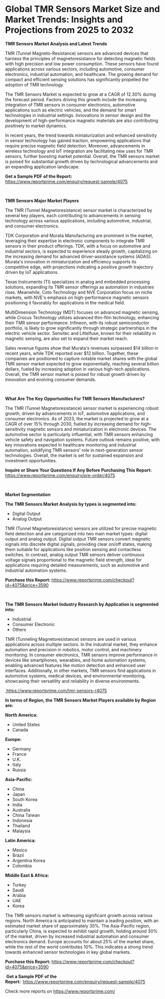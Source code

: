 <p><h1>Global TMR Sensors Market Size and Market Trends: Insights and Projections from 2025 to 2032</h1></p><p><strong>TMR Sensors Market Analysis and Latest Trends</strong></p>
<p><p>TMR (Tunnel Magneto-Resistance) sensors are advanced devices that harness the principles of magnetoresistance for detecting magnetic fields with high precision and low power consumption. These sensors have found applications across various sectors, including automotive, consumer electronics, industrial automation, and healthcare. The growing demand for compact and efficient sensing solutions has significantly propelled the adoption of TMR technology.</p><p>The TMR Sensors Market is expected to grow at a CAGR of 12.30% during the forecast period. Factors driving this growth include the increasing integration of TMR sensors in consumer electronics, automotive applications such as electric vehicles, and the demand for smart technologies in industrial settings. Innovations in sensor design and the development of high-performance magnetic materials are also contributing positively to market dynamics.</p><p>In recent years, the trend towards miniaturization and enhanced sensitivity in sensor technology has gained traction, empowering applications that require precise magnetic field detection. Moreover, advancements in wireless technology and IoT integration are facilitating new uses for TMR sensors, further boosting market potential. Overall, the TMR sensors market is poised for substantial growth driven by technological advancements and an expanding application landscape.</p></p>
<p><strong>Get a Sample PDF of the Report:&nbsp;</strong> <a href="https://www.reportprime.com/enquiry/request-sample/4075?utm_campaign=3583&utm_medium=2&utm_source=Github&utm_content=ia&utm_term=18032025&utm_id=tmr-sensors">https://www.reportprime.com/enquiry/request-sample/4075</a></p>
<p>&nbsp;</p>
<p><strong>TMR Sensors Major Market Players</strong></p>
<p><p>The TMR (Tunnel Magnetoresistance) sensor market is characterized by several key players, each contributing to advancements in sensing technology across various applications, including automotive, industrial, and consumer electronics. </p><p>TDK Corporation and Murata Manufacturing are prominent in the market, leveraging their expertise in electronic components to integrate TMR sensors in their product offerings. TDK, with a focus on automotive and industrial sectors, is expected to experience steady growth, capitalizing on the increasing demand for advanced driver-assistance systems (ADAS). Murata's innovation in miniaturization and efficiency supports its competitive edge, with projections indicating a positive growth trajectory driven by IoT applications.</p><p>Texas Instruments (TI) specializes in analog and embedded processing solutions, expanding its TMR sensor offerings as automation in industries rises. Meanwhile, Coto Technology and NVE Corporation focus on niche markets, with NVE's emphasis on high-performance magnetic sensors positioning it favorably for applications in the medical field.</p><p>MultiDimension Technology (MDT) focuses on advanced magnetic sensing, while Crocus Technology utilizes advanced thin-film technology, enhancing their TMR sensor performance. Infineon, with its robust semiconductor portfolio, is likely to grow significantly through strategic partnerships in the electric vehicle sector. Sensitec and Littelfuse, known for their reliability in magnetic sensing, are also set to expand their market reach.</p><p>Sales revenue figures show that Murata's revenues surpassed $14 billion in recent years, while TDK reported over $12 billion. Together, these companies are positioned to capture notable market shares with the global TMR sensor market expected to grow exponentially, reaching several billion dollars, fueled by increasing adoption in various high-tech applications. Overall, the TMR sensor market is poised for robust growth driven by innovation and evolving consumer demands.</p></p>
<p>&nbsp;</p>
<p><strong>What Are The Key Opportunities For TMR Sensors Manufacturers?</strong></p>
<p><p>The TMR (Tunnel Magnetoresistance) sensor market is experiencing robust growth, driven by advancements in IoT, automotive applications, and consumer electronics. As of 2023, the market is projected to grow at a CAGR of over 15% through 2030, fueled by increasing demand for high-sensitivity magnetic sensors and miniaturization in electronic devices. The automotive sector is particularly influential, with TMR sensors enhancing vehicle safety and navigation systems. Future outlook remains positive, with key innovations expected in healthcare monitoring and industrial automation, solidifying TMR sensors' role in next-generation sensor technologies. Overall, the market is set for sustained expansion and investment opportunities.</p></p>
<p><strong>Inquire or Share Your Questions If Any Before Purchasing This Report:</strong> <a href="https://www.reportprime.com/enquiry/pre-order/4075?utm_campaign=3583&utm_medium=2&utm_source=Github&utm_content=ia&utm_term=18032025&utm_id=tmr-sensors">https://www.reportprime.com/enquiry/pre-order/4075</a></p>
<p>&nbsp;</p>
<p><strong>Market Segmentation</strong></p>
<p><strong>The TMR Sensors Market Analysis by types is segmented into:</strong></p>
<p><ul><li>Digital Output</li><li>Analog Output</li></ul></p>
<p><p>TMR (Tunnel Magnetoresistance) sensors are utilized for precise magnetic field detection and are categorized into two main market types: digital output and analog output. Digital output TMR sensors convert magnetic signals into discrete digital signals, providing clear on/off states, making them suitable for applications like position sensing and contactless switches. In contrast, analog output TMR sensors deliver continuous voltage signals proportional to the magnetic field strength, ideal for applications requiring detailed measurements, such as automotive and industrial automation systems.</p></p>
<p><strong>Purchase this Report:&nbsp;</strong><a href="https://www.reportprime.com/checkout?id=4075&price=3590&utm_campaign=3583&utm_medium=2&utm_source=Github&utm_content=ia&utm_term=18032025&utm_id=tmr-sensors">https://www.reportprime.com/checkout?id=4075&price=3590</a></p>
<p>&nbsp;</p>
<p><strong>The TMR Sensors Market Industry Research by Application is segmented into:</strong></p>
<p><ul><li>Industrial</li><li>Consumer Electronic</li><li>Others</li></ul></p>
<p><p>TMR (Tunneling Magnetoresistance) sensors are used in various applications across multiple sectors. In the industrial market, they enhance automation and precision in robotics, motor control, and machinery monitoring. In consumer electronics, TMR sensors improve performance in devices like smartphones, wearables, and home automation systems, enabling advanced features like motion detection and enhanced user interfaces. Additionally, in other markets, TMR sensors find applications in automotive systems, medical devices, and environmental monitoring, showcasing their versatility and reliability in diverse environments.</p></p>
<p><a href="https://www.reportprime.com/tmr-sensors-r4075?utm_campaign=3583&utm_medium=2&utm_source=Github&utm_content=ia&utm_term=18032025&utm_id=tmr-sensors">&nbsp;https://www.reportprime.com/tmr-sensors-r4075</a></p>
<p><strong>In terms of Region, the TMR Sensors Market Players available by Region are:</strong></p>
<p>
    <p> <strong> North America: </strong>
        <ul>
            <li>United States</li>
            <li>Canada</li>
        </ul>
        </p> 
    <p> <strong> Europe: </strong>
        <ul>
            <li>Germany</li>
            <li>France</li>
            <li>U.K.</li>
            <li>Italy</li>
            <li>Russia</li>
        </ul>
        </p> 
    <p> <strong> Asia-Pacific: </strong>
        <ul>
            <li>China</li>
            <li>Japan</li>
            <li>South Korea</li>
            <li>India</li>
            <li>Australia</li>
            <li>China Taiwan</li>
            <li>Indonesia</li>
            <li>Thailand</li>
            <li>Malaysia</li>
        </ul>
        </p> 
    <p> <strong> Latin America: </strong>
        <ul>
            <li>Mexico</li>
            <li>Brazil</li>
            <li>Argentina Korea</li>
            <li>Colombia</li>
        </ul>
        </p> 
    <p> <strong> Middle East & Africa: </strong>
        <ul>
            <li>Turkey</li>
            <li>Saudi</li>
            <li>Arabia</li>
            <li>UAE</li>
            <li>Korea</li>
        </ul>
    </p>
    </p>
<p><p>The TMR sensors market is witnessing significant growth across various regions. North America is anticipated to maintain a leading position, with an estimated market share of approximately 35%. The Asia-Pacific region, particularly China, is expected to exhibit rapid growth, holding around 30% of the market, driven by increased industrial automation and consumer electronics demand. Europe accounts for about 25% of the market share, while the rest of the world contributes 10%. This indicates a strong trend towards enhanced sensor technologies in key global markets.</p></p>
<p><strong>Purchase this Report: </strong><a href="https://www.reportprime.com/checkout?id=4075&price=3590&utm_campaign=3583&utm_medium=2&utm_source=Github&utm_content=ia&utm_term=18032025&utm_id=tmr-sensors">https://www.reportprime.com/checkout?id=4075&price=3590</a></p>
<p>&nbsp;<strong>Get a Sample PDF of the Report:&nbsp;&nbsp;</strong><a href="https://www.reportprime.com/enquiry/request-sample/4075?utm_campaign=3583&utm_medium=2&utm_source=Github&utm_content=ia&utm_term=18032025&utm_id=tmr-sensors">https://www.reportprime.com/enquiry/request-sample/4075</a></p>
<p><strong></strong></p>
<p>Check more reports on <a href="https://www.reportprime.com/?utm_campaign=3583&utm_medium=2&utm_source=Github&utm_content=ia&utm_term=18032025&utm_id=tmr-sensors">https://www.reportprime.com/</a></p>